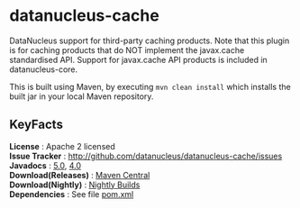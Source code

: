 datanucleus-cache
=================

DataNucleus support for third-party caching products.
Note that this plugin is for caching products that do NOT implement the javax.cache standardised API.
Support for javax.cache API products is included in datanucleus-core.

This is built using Maven, by executing `mvn clean install` which installs the built jar in your local Maven repository.


KeyFacts
--------
__License__ : Apache 2 licensed  
__Issue Tracker__ : http://github.com/datanucleus/datanucleus-cache/issues  
__Javadocs__ : [5.0](http://www.datanucleus.org/javadocs/cache/5.0/), [4.0](http://www.datanucleus.org/javadocs/cache/4.0/)  
__Download(Releases)__ : [Maven Central](http://central.maven.org/maven2/org/datanucleus/datanucleus-cache)  
__Download(Nightly)__ : [Nightly Builds](http://www.datanucleus.org/downloads/maven2-nightly/org/datanucleus/datanucleus-cache)  
__Dependencies__ : See file [pom.xml](pom.xml)  
